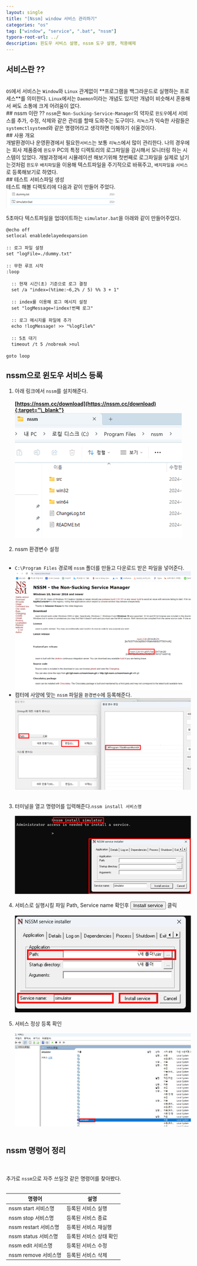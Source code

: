 ```yaml
---
layout: single
title: "[Nssm] window 서비스 관리하기"
categories: "os"
tag: ["window", "service", ".bat", "nssm"]
typora-root-url: ../
description: 윈도우 서비스 설명, nssm 도구 설명, 적용예제
---
```


## 서비스란 ??

<br />
<code>OS</code>에서 서비스는 <code>Window</code>와 <code>Linux</code> 관계없이 **프로그램을 백그라운드로 실행하는 프로세스**를 의미한다.
<code>Linux</code>에서는 <code>Daemon</code>이라는 개념도 있지만 개념이 비슷해서 혼용해서 써도 소통에 크게 어려움이 없다.
<br />
## nssm 이란 ??
<code>nssm</code>은 <code>Non-Sucking-Service-Manager</code>의 약자로 <code>윈도우</code>에서 서비스를 추가, 수정, 삭제와 같은 관리를 할때 도와주는 도구이다.
<code>리눅스</code>가 익숙한 사람들은 <code>systemctl</code><code>systemd</code>와 같은 명령어라고 생각하면 이해하기 쉬울것이다.
<br />
## 사용 개요
<br />
개발환경이나 운영환경에서 필요한<code>서비스</code>는 보통 <code>리눅스</code>에서 많이 관리한다. 나의 경우에는 회사 제품중에 <code>윈도우</code> PC의 특정 디렉토리의 로그파일을 감시해서 모니터링 하는 시스템이 있었다.
개발과정에서 시뮬레이션 해보기위해 첫번째로 로그파일을 실제로 남기는것처럼 <code>윈도우</code> <code>배치파일</code>을 이용해 텍스트파일을 주기적으로 바꿔주고, <code>배치파일을</code> <code>서비스</code>로 등록해보기로 하였다.
<br />
## 테스트 서비스파일 생성
<br />
테스트 해볼 디렉토리에 다음과 같이 만들어 주었다.

<img src="/images/2024-02-06-os-01/01.png " alt="nssm 참고 캡쳐 사진" style="zoom:50%;" />

5초마다 텍스트파일을 업데이트하는 <code>simulator.bat</code>을 아래와 같이 만들어주었다.

```batch
@echo off
setlocal enabledelayedexpansion

:: 로그 파일 설정
set "logFile=./dummy.txt"

:: 무한 루프 시작
:loop

  :: 현재 시간(초) 기준으로 로그 결정
  set /a "index=(%time:~6,2% / 5) %% 3 + 1"

  :: index를 이용해 로그 메시지 설정
  set "logMessage=!index!번째 로그"

  :: 로그 메시지를 파일에 추가
  echo !logMessage! >> "%logFile%"

  :: 5초 대기
  timeout /t 5 /nobreak >nul

goto loop
```

## nssm으로 윈도우 서비스 등록

1. 아래 링크에서 <code>nssm</code>를 설치해준다.
   <br />
   <br />
   **[https://nssm.cc/download](https://nssm.cc/download){:target="\_blank"}**
   <br />
   <img src="/images/2024-02-06-os-01/02.png" alt="nssm 참고 캡쳐 사진" />
   <br />
   <br />
2. nssm 환경변수 설정
   <br />
   <br />

- <code>C:\Program Files</code> 경로에 <code>nssm</code> 폴더를 만들고 다운로드 받은 파일을 넣어준다.
  <br />
  <img src="/images/2024-02-06-os-01/03.png" alt="nssm 참고 캡쳐 사진" />
  <br />
- 컴터에 사양에 맞는 <code>nssm</code> 파일을 <code>환경변수</code>에 등록해준다.
  <br />
  <img src="/images/2024-02-06-os-01/04.png" alt="nssm 참고 캡쳐 사진" />
  <br />
  <br />

3. 터미널을 열고 명령어를 입력해준다.<code>nssm install 서비스명</code>
   <br />
   <br />
   <img src="/images/2024-02-06-os-01/05.png" alt="nssm 참고 캡쳐 사진" />
   <br />
   <br />
4. 서비스로 실행시킬 파일 Path, Service name 확인후 <button>Install service</button> 클릭
   <br />
   <br />
   <img src="/images/2024-02-06-os-01/06.png" alt="nssm 참고 캡쳐 사진"/>
   <br />
   <br />
5. 서비스 정상 등록 확인
   <br />
   <br />
   <img src="/images/2024-02-06-os-01/07.png" alt="nssm 참고 캡쳐 사진" />
   <br />
   <br />

## nssm 명령어 정리

<br />
<br />
추가로 <code>nssm</code>으로 자주 쓰일것 같은 명령어를 찾아봤다.
<br />
<br />
<table stype="width: 100%;">
  <thead stype="width: 100% !important;">
    <tr>
      <th>명령어</th>
      <th>설명</th>
    </tr>
  </thead>
  <tbody stype="width: 100% !important;">
    <tr>
      <td>nssm start 서비스명</td>
      <td>등록된 서비스 실행</td>
    </tr>
	    <tr>
      <td>nssm stop 서비스명</td>
      <td>등록된 서비스 종료</td>
    </tr>
	    <tr>
      <td>nssm restart 서비스명</td>
      <td>등록된 서비스 재실행</td>
    </tr>
	    <tr>
      <td>nssm status 서비스명</td>
      <td>등록된 서비스 상태 확인</td>
    </tr>
	    <tr>
      <td>nssm edit 서비스명</td>
      <td>등록된 서비스 수정</td>
    </tr>
	    <tr>
      <td>nssm remove 서비스명</td>
      <td>등록된 서비스 삭제</td>
    </tr>
  </tbody>
</table>
